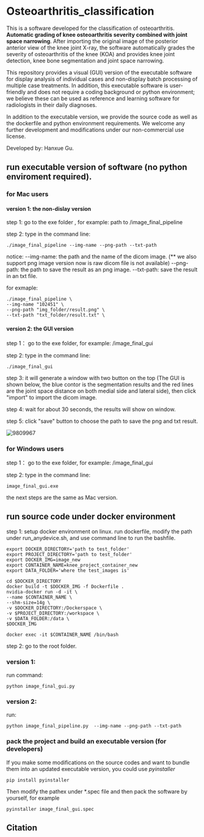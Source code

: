 # Osteoarthritis_classification
This is a software developed for the classification of osteoarthritis. **Automatic grading of knee osteoarthritis severity combined with joint space narrowing**. After importing the original image of the posterior anterior view of the knee joint X-ray, the software automatically grades the severity of osteoarthritis of the knee (KOA) and provides knee joint detection, knee bone segmentation and joint space narrowing.

This repository provides a visual (GUI) version of the executable software for display analysis of individual cases and non-display batch processing of multiple case treatments. In addition, this executable software is user-friendly and does not require a coding background or python environment; we believe these can be used as reference and learning software for radiologists in their daily diagnoses.

In addition to the executable version, we provide the source code as well as the dockerfile and python environment requirements. We welcome any further development and modifications under our non-commercial use license.
 
 Developed by: Hanxue Gu.

## run executable version of software (no python enviroment required).
### for Mac users

#### version 1: the non-dislay version
 step 1: go to the exe folder , for example: path to /image_final_pipeline
 
 step 2: type in the command line:
 ```
./image_final_pipeline --img-name --png-path --txt-path
```

notice:
--img-name: the path and the name of the dicom image. (** we also support png image version now is raw dicom file is not available)
--png-path: the path to save the result as an png image.
--txt-path: save the result in an txt file.

for exmaple:
```
./image_final_pipeline \
--img-name "102451" \
--png-path "img_folder/result.png" \
--txt-path "txt_folder/result.txt" \
```
#### version 2: the GUI version
step 1： go to the exe folder, for example: /image_final_gui

step 2: type in the command line:
```
./image_final_gui
```

step 3: it will generate a window with two button on the top (The GUI is shown below, the blue contor is the segmentation results and the red lines are the joint space distance on both medial side and lateral side), then click "import" to import the dicom image.

step 4: wait for about 30 seconds, the results will show on window. 

step 5: click "save" button to choose the path to save the png and txt result. 

![9809967](https://user-images.githubusercontent.com/39239103/153900897-ad8e4ec2-f794-4674-a512-50436b383fc4.png)

### for Windows users
step 1： go to the exe folder, for example: /image_final_gui

step 2: type in the command line:
```
image_final_gui.exe
```
the next steps are the same as Mac version.

## run source code under docker environment 
 step 1: setup docker environment on linux.
  run dockerfile, modify the path under run_anydevice.sh, and use command line to run the bashfile.
 ```
 export DOCKER_DIRECTORY='path to test_folder'
export PROJECT_DIRECTORY='path to test_folder'
export DOCKER_IMG=image_new
export CONTAINER_NAME=knee_project_container_new
export DATA_FOLDER='where the test_images is'

cd $DOCKER_DIRECTORY 
docker build -t $DOCKER_IMG -f Dockerfile .
nvidia-docker run -d -it \
--name $CONTAINER_NAME \
--shm-size=14g \
-v $DOCKER_DIRECTORY:/Dockerspace \
-v $PROJECT_DIRECTORY:/workspace \
-v $DATA_FOLDER:/data \
$DOCKER_IMG

docker exec -it $CONTAINER_NAME /bin/bash
 ```
 step 2: go to the root folder.
### version 1: 
run command: 
```
python image_final_gui.py 
```
### version 2:
run: 
```
python image_final_pipeline.py  --img-name --png-path --txt-path
```

### pack the project and build an executable version (for developers)
If you make some modifications on the source codes and want to bundle them into an updated executable version, you could use *pyinstaller*
```
pip install pyinstaller
```

Then modify the pathex under *.spec file and then pack the software by yourself, for example
```
pyinstaller image_final_gui.spec
```

## Citation
```
```

